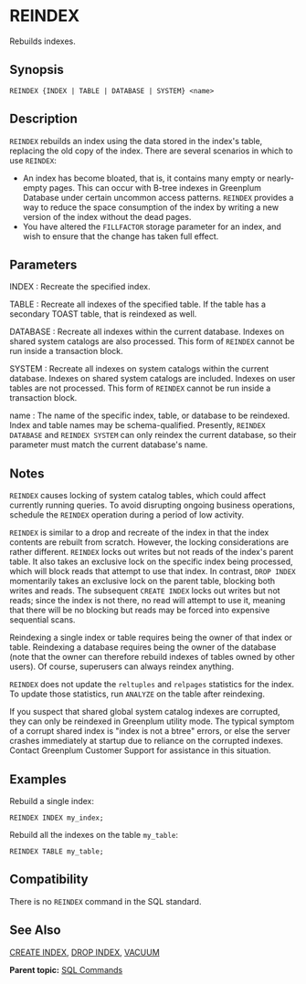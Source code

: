 # REINDEX 

Rebuilds indexes.

## <a id="section2"></a>Synopsis 

``` {#sql_command_synopsis}
REINDEX {INDEX | TABLE | DATABASE | SYSTEM} <name>
```

## <a id="section3"></a>Description 

`REINDEX` rebuilds an index using the data stored in the index's table, replacing the old copy of the index. There are several scenarios in which to use `REINDEX`:

-   An index has become bloated, that is, it contains many empty or nearly-empty pages. This can occur with B-tree indexes in Greenplum Database under certain uncommon access patterns. `REINDEX` provides a way to reduce the space consumption of the index by writing a new version of the index without the dead pages.
-   You have altered the `FILLFACTOR` storage parameter for an index, and wish to ensure that the change has taken full effect.

## <a id="section4"></a>Parameters 

INDEX
:   Recreate the specified index.

TABLE
:   Recreate all indexes of the specified table. If the table has a secondary TOAST table, that is reindexed as well.

DATABASE
:   Recreate all indexes within the current database. Indexes on shared system catalogs are also processed. This form of `REINDEX` cannot be run inside a transaction block.

SYSTEM
:   Recreate all indexes on system catalogs within the current database. Indexes on shared system catalogs are included. Indexes on user tables are not processed. This form of `REINDEX` cannot be run inside a transaction block.

name
:   The name of the specific index, table, or database to be reindexed. Index and table names may be schema-qualified. Presently, `REINDEX DATABASE` and `REINDEX SYSTEM` can only reindex the current database, so their parameter must match the current database's name.

## <a id="section5"></a>Notes 

`REINDEX` causes locking of system catalog tables, which could affect currently running queries. To avoid disrupting ongoing business operations, schedule the `REINDEX` operation during a period of low activity.

`REINDEX` is similar to a drop and recreate of the index in that the index contents are rebuilt from scratch. However, the locking considerations are rather different. `REINDEX` locks out writes but not reads of the index's parent table. It also takes an exclusive lock on the specific index being processed, which will block reads that attempt to use that index. In contrast, `DROP INDEX` momentarily takes an exclusive lock on the parent table, blocking both writes and reads. The subsequent `CREATE INDEX` locks out writes but not reads; since the index is not there, no read will attempt to use it, meaning that there will be no blocking but reads may be forced into expensive sequential scans.

Reindexing a single index or table requires being the owner of that index or table. Reindexing a database requires being the owner of the database \(note that the owner can therefore rebuild indexes of tables owned by other users\). Of course, superusers can always reindex anything.

`REINDEX` does not update the `reltuples` and `relpages` statistics for the index. To update those statistics, run `ANALYZE` on the table after reindexing.

If you suspect that shared global system catalog indexes are corrupted, they can only be reindexed in Greenplum utility mode. The typical symptom of a corrupt shared index is "index is not a btree" errors, or else the server crashes immediately at startup due to reliance on the corrupted indexes. Contact Greenplum Customer Support for assistance in this situation.

## <a id="section6"></a>Examples 

Rebuild a single index:

```
REINDEX INDEX my_index;
```

Rebuild all the indexes on the table `my_table`:

```
REINDEX TABLE my_table;
```

## <a id="section7"></a>Compatibility 

There is no `REINDEX` command in the SQL standard.

## <a id="section8"></a>See Also 

[CREATE INDEX](CREATE_INDEX.html), [DROP INDEX](DROP_INDEX.html), [VACUUM](VACUUM.html)

**Parent topic:** [SQL Commands](../sql_commands/sql_ref.html)

